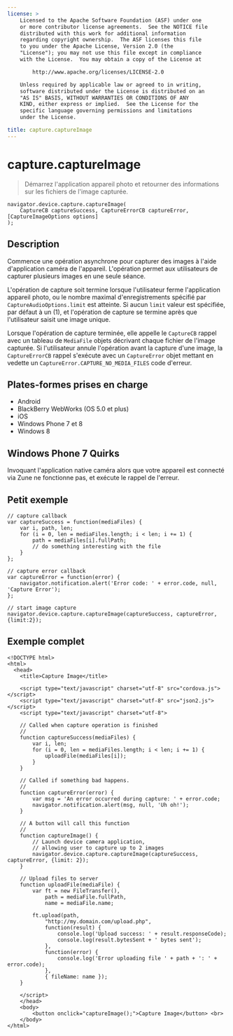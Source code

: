 ```yaml
---
license: >
    Licensed to the Apache Software Foundation (ASF) under one
    or more contributor license agreements.  See the NOTICE file
    distributed with this work for additional information
    regarding copyright ownership.  The ASF licenses this file
    to you under the Apache License, Version 2.0 (the
    "License"); you may not use this file except in compliance
    with the License.  You may obtain a copy of the License at

        http://www.apache.org/licenses/LICENSE-2.0

    Unless required by applicable law or agreed to in writing,
    software distributed under the License is distributed on an
    "AS IS" BASIS, WITHOUT WARRANTIES OR CONDITIONS OF ANY
    KIND, either express or implied.  See the License for the
    specific language governing permissions and limitations
    under the License.

title: capture.captureImage
---
```


# capture.captureImage

> Démarrez l'application appareil photo et retourner des informations sur les fichiers de l'image capturée.

    navigator.device.capture.captureImage(
        CaptureCB captureSuccess, CaptureErrorCB captureError, [CaptureImageOptions options]
    );
    

## Description

Commence une opération asynchrone pour capturer des images à l'aide d'application caméra de l'appareil. L'opération permet aux utilisateurs de capturer plusieurs images en une seule séance.

L'opération de capture soit termine lorsque l'utilisateur ferme l'application appareil photo, ou le nombre maximal d'enregistrements spécifié par `CaptureAudioOptions.limit` est atteinte. Si aucun `limit` valeur est spécifiée, par défaut à un (1), et l'opération de capture se termine après que l'utilisateur saisit une image unique.

Lorsque l'opération de capture terminée, elle appelle le `CaptureCB` rappel avec un tableau de `MediaFile` objets décrivant chaque fichier de l'image capturée. Si l'utilisateur annule l'opération avant la capture d'une image, la `CaptureErrorCB` rappel s'exécute avec un `CaptureError` objet mettant en vedette un `CaptureError.CAPTURE_NO_MEDIA_FILES` code d'erreur.

## Plates-formes prises en charge

*   Android
*   BlackBerry WebWorks (OS 5.0 et plus)
*   iOS
*   Windows Phone 7 et 8
*   Windows 8

## Windows Phone 7 Quirks

Invoquant l'application native caméra alors que votre appareil est connecté via Zune ne fonctionne pas, et exécute le rappel de l'erreur.

## Petit exemple

    // capture callback
    var captureSuccess = function(mediaFiles) {
        var i, path, len;
        for (i = 0, len = mediaFiles.length; i < len; i += 1) {
            path = mediaFiles[i].fullPath;
            // do something interesting with the file
        }
    };
    
    // capture error callback
    var captureError = function(error) {
        navigator.notification.alert('Error code: ' + error.code, null, 'Capture Error');
    };
    
    // start image capture
    navigator.device.capture.captureImage(captureSuccess, captureError, {limit:2});
    

## Exemple complet

    <!DOCTYPE html>
    <html>
      <head>
        <title>Capture Image</title>
    
        <script type="text/javascript" charset="utf-8" src="cordova.js"></script>
        <script type="text/javascript" charset="utf-8" src="json2.js"></script>
        <script type="text/javascript" charset="utf-8">
    
        // Called when capture operation is finished
        //
        function captureSuccess(mediaFiles) {
            var i, len;
            for (i = 0, len = mediaFiles.length; i < len; i += 1) {
                uploadFile(mediaFiles[i]);
            }
        }
    
        // Called if something bad happens.
        //
        function captureError(error) {
            var msg = 'An error occurred during capture: ' + error.code;
            navigator.notification.alert(msg, null, 'Uh oh!');
        }
    
        // A button will call this function
        //
        function captureImage() {
            // Launch device camera application,
            // allowing user to capture up to 2 images
            navigator.device.capture.captureImage(captureSuccess, captureError, {limit: 2});
        }
    
        // Upload files to server
        function uploadFile(mediaFile) {
            var ft = new FileTransfer(),
                path = mediaFile.fullPath,
                name = mediaFile.name;
    
            ft.upload(path,
                "http://my.domain.com/upload.php",
                function(result) {
                    console.log('Upload success: ' + result.responseCode);
                    console.log(result.bytesSent + ' bytes sent');
                },
                function(error) {
                    console.log('Error uploading file ' + path + ': ' + error.code);
                },
                { fileName: name });
        }
    
        </script>
        </head>
        <body>
            <button onclick="captureImage();">Capture Image</button> <br>
        </body>
    </html>